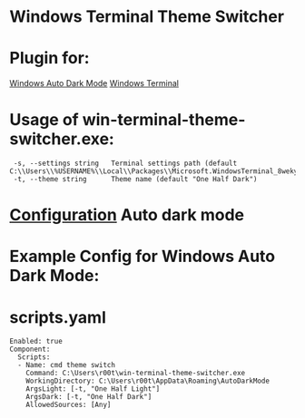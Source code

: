 # Windows Terminal Theme Switcher 

# Plugin for:
  [Windows Auto Dark Mode](https://github.com/AutoDarkMode/Windows-Auto-Night-Mode)
  [Windows Terminal](https://www.microsoft.com/store/productId/9N0DX20HK701?ocid=pdpshare)

# Usage of win-terminal-theme-switcher.exe:
```
 -s, --settings string   Terminal settings path (default C:\\Users\\%USERNAME%\\Local\\Packages\\Microsoft.WindowsTerminal_8wekyb3d8bbwe\\LocalState\\settings.json")
 -t, --theme string      Theme name (default "One Half Dark")

``` 

# [Configuration](https://github.com/AutoDarkMode/Windows-Auto-Night-Mode/wiki/How-to-add-custom-scripts) Auto dark mode 

# Example Config for Windows Auto Dark Mode:
# scripts.yaml
```
Enabled: true
Component:
  Scripts:
  - Name: cmd theme switch
    Command: C:\Users\r00t\win-terminal-theme-switcher.exe
    WorkingDirectory: C:\Users\r00t\AppData\Roaming\AutoDarkMode
    ArgsLight: [-t, "One Half Light"]
    ArgsDark: [-t, "One Half Dark"]
    AllowedSources: [Any]


    
```
